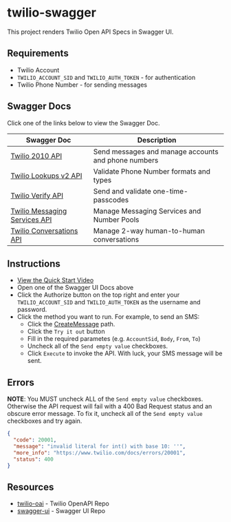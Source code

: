 # twilio-swagger

This project renders Twilio Open API Specs in Swagger UI.

## Requirements

- Twilio Account
- `TWILIO_ACCOUNT_SID` and `TWILIO_AUTH_TOKEN` - for authentication
- Twilio Phone Number - for sending messages

## Swagger Docs

Click one of the links below to view the Swagger Doc.

| Swagger Doc                                                                                 | Description                                         |
| ------------------------------------------------------------------------------------------- | --------------------------------------------------- |
| [Twilio 2010 API](https://johnchaffee.wiki/twilio-swagger/api/api_v2010/)                  | Send messages and manage accounts and phone numbers |
| [Twilio Lookups v2 API](https://johnchaffee.wiki/twilio-swagger/api/lookups_v2/)           | Validate Phone Number formats and types             |
| [Twilio Verify API](https://johnchaffee.wiki/twilio-swagger/api/verify_v2/)                | Send and validate one-time-passcodes                |
| [Twilio Messaging Services API](https://johnchaffee.wiki/twilio-swagger/api/messaging_v1/) | Manage Messaging Services and Number Pools          |
| [Twilio Conversations API](https://johnchaffee.wiki/twilio-swagger/api/conversations_v1/)  | Manage 2-way human-to-human conversations           |

## Instructions

- [View the Quick Start Video](http://johnchaffee.wiki/twilio-swagger/swagger.mp4)
- Open one of the Swagger UI Docs above
- Click the Authorize button on the top right and enter your `TWILIO_ACCOUNT_SID` and `TWILIO_AUTH_TOKEN` as the username and password.
- Click the method you want to run. For example, to send an SMS:
  - Click the [CreateMessage](https://johnchaffee.wiki/twilio-swagger/api/api_v2010/#/Messages/CreateMessage) path.
  - Click the `Try it out` button
  - Fill in the required parametes (e.g. `AccountSid`, `Body`, `From`, `To`)
  - Uncheck all of the `Send empty value` checkboxes.
  - Click `Execute` to invoke the API. With luck, your SMS message will be sent.

## Errors

**NOTE**: You MUST uncheck ALL of the `Send empty value` checkboxes. Otherwise the API request will fail with a 400 Bad Request status and an obscure error message. To fix it, uncheck all of the `Send empty value` checkboxes and try again.

```json
{
  "code": 20001,
  "message": "invalid literal for int() with base 10: ''",
  "more_info": "https://www.twilio.com/docs/errors/20001",
  "status": 400
}
```

## Resources

- [twilio-oai](https://github.com/twilio/twilio-oai) - Twilio OpenAPI Repo
- [swagger-ui](https://github.com/swagger-api/swagger-ui) - Swagger UI Repo

<!-- ## Test relative links

- [https://github.com/<username>](../../../)
- [https://github.com/<username>/twilio-swagger](../../)
 -->

